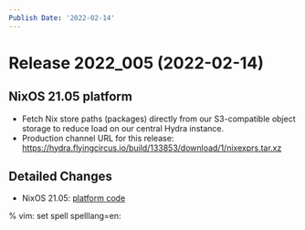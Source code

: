 ```yaml
---
Publish Date: '2022-02-14'
---
```


# Release 2022_005 (2022-02-14)

## NixOS 21.05 platform

- Fetch Nix store paths (packages) directly from our S3-compatible object
  storage to reduce load on our central Hydra instance.
- Production channel URL for this release: <https://hydra.flyingcircus.io/build/133853/download/1/nixexprs.tar.xz>

## Detailed Changes

- NixOS 21.05: [platform code](https://github.com/flyingcircusio/fc-nixos/compare/fc/r2022_004/21.05...c9f568c68fbc6698687516985107d5d90d64f04f)

% vim: set spell spelllang=en:
